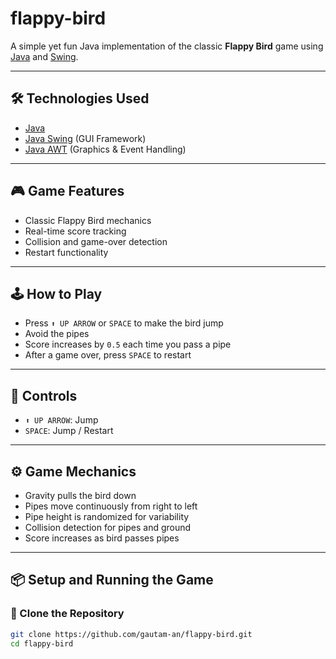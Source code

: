 # flappy-bird


A simple yet fun Java implementation of the classic **Flappy Bird** game using [Java](https://www.oracle.com/java/) and [Swing](https://docs.oracle.com/javase/8/docs/api/javax/swing/package-summary.html).

---

## 🛠 Technologies Used
- [Java](https://www.oracle.com/java/)
- [Java Swing](https://docs.oracle.com/javase/8/docs/api/javax/swing/package-summary.html) (GUI Framework)
- [Java AWT](https://docs.oracle.com/javase/8/docs/api/java/awt/package-summary.html) (Graphics & Event Handling)

---

## 🎮 Game Features
- Classic Flappy Bird mechanics
- Real-time score tracking
- Collision and game-over detection
- Restart functionality

---

## 🕹️ How to Play
- Press `⬆️ UP ARROW` or `SPACE` to make the bird jump
- Avoid the pipes
- Score increases by `0.5` each time you pass a pipe
- After a game over, press `SPACE` to restart

---

## 🎯 Controls
- `⬆️ UP ARROW`: Jump
- `SPACE`: Jump / Restart

---

## ⚙️ Game Mechanics
- Gravity pulls the bird down
- Pipes move continuously from right to left
- Pipe height is randomized for variability
- Collision detection for pipes and ground
- Score increases as bird passes pipes

---

## 📦 Setup and Running the Game

### 🔁 Clone the Repository
```bash
git clone https://github.com/gautam-an/flappy-bird.git
cd flappy-bird
